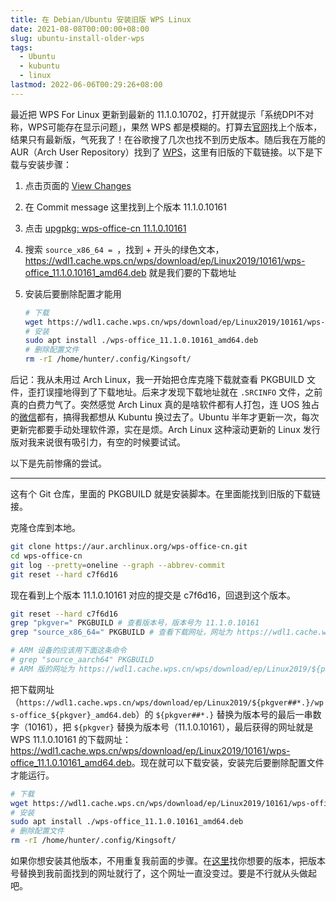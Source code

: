 ```yaml
---
title: 在 Debian/Ubuntu 安装旧版 WPS Linux
date: 2021-08-08T00:00:00+08:00
slug: ubuntu-install-older-wps
tags:
  - Ubuntu
  - kubuntu
  - linux
lastmod: 2022-06-06T00:29:26+08:00
---
```


最近把 WPS For Linux 更新到最新的 11.1.0.10702，打开就提示「系统DPI不对称，WPS可能存在显示问题」，果然 WPS 都是模糊的。打算去[官网](https://linux.wps.cn/)找上个版本，结果只有最新版，气死我了！在谷歌搜了几次也找不到历史版本。随后我在万能的 AUR（Arch User Repository）找到了 [WPS](https://aur.archlinux.org/packages/wps-office-cn/)，这里有旧版的下载链接。以下是下载与安装步骤：

1. 点击页面的 [View Changes](https://aur.archlinux.org/cgit/aur.git/log/?h=wps-office-cn)

1. 在 Commit message 这里找到上个版本 11.1.0.10161

1. 点击 [upgpkg: wps-office-cn 11.1.0.10161](https://aur.archlinux.org/cgit/aur.git/commit/?h=wps-office-cn&id=c7f6d16d3232488f53755137c58c21736e84f0e6)

1. 搜索 `source_x86_64 = `，找到 + 开头的绿色文本，<https://wdl1.cache.wps.cn/wps/download/ep/Linux2019/10161/wps-office_11.1.0.10161_amd64.deb> 就是我们要的下载地址

1. 安装后要删除配置才能用

    ```bash
    # 下载
    wget https://wdl1.cache.wps.cn/wps/download/ep/Linux2019/10161/wps-office_11.1.0.10161_amd64.deb
    # 安装
    sudo apt install ./wps-office_11.1.0.10161_amd64.deb
    # 删除配置文件
    rm -rI /home/hunter/.config/Kingsoft/
    ```

后记：我从未用过 Arch Linux，我一开始把仓库克隆下载就查看 PKGBUILD 文件，歪打误撞地得到了下载地址。后来才发现下载地址就在 `.SRCINFO` 文件，之前真的白费力气了。突然感觉 Arch Linux 真的是啥软件都有人打包，连 UOS 独占的[微信](https://aur.archlinux.org/packages/wechat-uos/)都有，搞得我都想从 Kubuntu 换过去了。Ubuntu 半年才更新一次，每次更新完都要手动处理软件源，实在是烦。Arch Linux 这种滚动更新的 Linux 发行版对我来说很有吸引力，有空的时候要试试。

以下是先前惨痛的尝试。

---

这有个 Git 仓库，里面的 PKGBUILD 就是安装脚本。在里面能找到旧版的下载链接。

克隆仓库到本地。

```bash
git clone https://aur.archlinux.org/wps-office-cn.git
cd wps-office-cn
git log --pretty=oneline --graph --abbrev-commit
git reset --hard c7f6d16
```

现在看到上个版本 11.1.0.10161 对应的提交是 c7f6d16，回退到这个版本。

```bash
git reset --hard c7f6d16
grep "pkgver=" PKGBUILD # 查看版本号，版本号为 11.1.0.10161
grep "source_x86_64=" PKGBUILD # 查看下载网址，网址为 https://wdl1.cache.wps.cn/wps/download/ep/Linux2019/${pkgver##*.}/wps-office_${pkgver}_amd64.deb

# ARM 设备的应该用下面这条命令
# grep "source_aarch64" PKGBUILD
# ARM 版的网址为 https://wdl1.cache.wps.cn/wps/download/ep/Linux2019/${pkgver##*.}/wps-office_${pkgver}_arm64.deb
```

把下载网址（`https://wdl1.cache.wps.cn/wps/download/ep/Linux2019/${pkgver##*.}/wps-office_${pkgver}_amd64.deb`）的 `${pkgver##*.}` 替换为版本号的最后一串数字（10161），把 `${pkgver}` 替换为版本号（11.1.0.10161），最后获得的网址就是 WPS 11.1.0.10161 的下载网址：<https://wdl1.cache.wps.cn/wps/download/ep/Linux2019/10161/wps-office_11.1.0.10161_amd64.deb>。现在就可以下载安装，安装完后要删除配置文件才能运行。

```bash
# 下载
wget https://wdl1.cache.wps.cn/wps/download/ep/Linux2019/10161/wps-office_11.1.0.10161_amd64.deb
# 安装
sudo apt install ./wps-office_11.1.0.10161_amd64.deb
# 删除配置文件
rm -rI /home/hunter/.config/Kingsoft/
```

如果你想安装其他版本，不用重复我前面的步骤。在[这里](https://aur.archlinux.org/cgit/aur.git/log/?h=wps-office-cn)找你想要的版本，把版本号替换到我前面找到的网址就行了，这个网址一直没变过。要是不行就从头做起吧。
